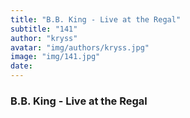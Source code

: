 ```yaml
---
title: "B.B. King - Live at the Regal"
subtitle: "141"
author: "kryss"
avatar: "img/authors/kryss.jpg"
image: "img/141.jpg"
date:
---
```


### B.B. King - Live at the Regal
